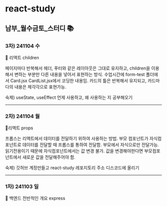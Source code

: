 # react-study
## 남부_월수금토_스터디 📚

### 3차) 241104 수
📗 리액트 children

페이지마다 반복해서 헤더, 푸터와 같은 레이아웃은 그대로 유지하고,
children을 이용해서 변하는 부분만 다른 내용을 넣어서 표현하는 방식.
수업시간에 form-test 폴더에서 Card.jsx CardList.jsx에서 코딩한 내용임.
카드의 틀은 반복해서 유지되고, 카드마다의 내용은 제각각으로 표현가능.

숙제) useState, useEffect 언제 사용하고, 왜 사용하는 지 공부해오기

---
### 2차) 241104 월
📗리액트 props

프롭스는 리액트에서 데이터를 전달하기 위하여 사용하는 방법.
부모 컴포넌트가 자식컴포넌트로 데이터를 전달할 때 프롭스를 통하여 전달함. 부모에서 자식으로만 전달가능. 
읽기전용이기 때문에 자식컴포넌트에서는 값 변경 불가. 값을 변경해야한다면 부모컴포넌트에서 새로운 값을 전달해주어야 함.

숙제) 깃허브 계정만들고 react-study 레포지토리 주소 디스코드에 올리기

---
### 1차) 241103 일
📘 백엔드 전반적인 개요
express
